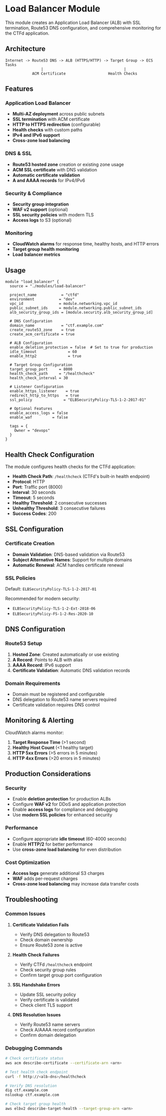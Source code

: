 # Load Balancer Module

This module creates an Application Load Balancer (ALB) with SSL termination, Route53 DNS configuration, and comprehensive monitoring for the CTFd application.

## Architecture

```
Internet -> Route53 DNS -> ALB (HTTPS/HTTP) -> Target Group -> ECS Tasks
                |                                    |
            ACM Certificate                   Health Checks
```

## Features

### Application Load Balancer
- **Multi-AZ deployment** across public subnets
- **SSL termination** with ACM certificate
- **HTTP to HTTPS redirection** (configurable)
- **Health checks** with custom paths
- **IPv4 and IPv6 support**
- **Cross-zone load balancing**

### DNS & SSL
- **Route53 hosted zone** creation or existing zone usage
- **ACM SSL certificate** with DNS validation
- **Automatic certificate validation**
- **A and AAAA records** for IPv4/IPv6

### Security & Compliance
- **Security group integration** 
- **WAF v2 support** (optional)
- **SSL security policies** with modern TLS
- **Access logs** to S3 (optional)

### Monitoring
- **CloudWatch alarms** for response time, healthy hosts, and HTTP errors
- **Target group health monitoring**
- **Load balancer metrics**

## Usage

```hcl
module "load_balancer" {
  source = "./modules/load-balancer"

  project_name           = "ctfd"
  environment           = "dev"
  vpc_id                = module.networking.vpc_id
  public_subnet_ids     = module.networking.public_subnet_ids
  alb_security_group_ids = [module.security.alb_security_group_id]

  # DNS Configuration
  domain_name            = "ctf.example.com"
  create_route53_zone    = true
  create_acm_certificate = true

  # ALB Configuration
  enable_deletion_protection = false  # Set to true for production
  idle_timeout              = 60
  enable_http2              = true

  # Target Group Configuration
  target_group_port     = 8000
  health_check_path     = "/healthcheck"
  health_check_interval = 30

  # Listener Configuration
  enable_https_listener    = true
  redirect_http_to_https   = true
  ssl_policy              = "ELBSecurityPolicy-TLS-1-2-2017-01"

  # Optional Features
  enable_access_logs = false
  enable_waf         = false

  tags = {
    Owner = "devops"
  }
}
```

## Health Check Configuration

The module configures health checks for the CTFd application:

- **Health Check Path**: `/healthcheck` (CTFd's built-in health endpoint)
- **Protocol**: HTTP
- **Port**: Traffic port (8000)
- **Interval**: 30 seconds
- **Timeout**: 5 seconds
- **Healthy Threshold**: 2 consecutive successes
- **Unhealthy Threshold**: 3 consecutive failures
- **Success Codes**: 200

## SSL Configuration

### Certificate Creation
- **Domain Validation**: DNS-based validation via Route53
- **Subject Alternative Names**: Support for multiple domains
- **Automatic Renewal**: ACM handles certificate renewal

### SSL Policies
Default: `ELBSecurityPolicy-TLS-1-2-2017-01`

Recommended for modern security:
- `ELBSecurityPolicy-TLS-1-2-Ext-2018-06`
- `ELBSecurityPolicy-FS-1-2-Res-2020-10`

## DNS Configuration

### Route53 Setup
1. **Hosted Zone**: Created automatically or use existing
2. **A Record**: Points to ALB with alias
3. **AAAA Record**: IPv6 support
4. **Certificate Validation**: Automatic DNS validation records

### Domain Requirements
- Domain must be registered and configurable
- DNS delegation to Route53 name servers required
- Certificate validation requires DNS control

## Monitoring & Alerting

CloudWatch alarms monitor:

1. **Target Response Time** (>1 second)
2. **Healthy Host Count** (<1 healthy target)
3. **HTTP 5xx Errors** (>5 errors in 5 minutes)
4. **HTTP 4xx Errors** (>20 errors in 5 minutes)

## Production Considerations

### Security
- Enable **deletion protection** for production ALBs
- Configure **WAF v2** for DDoS and application protection
- Enable **access logs** for compliance and debugging
- Use **modern SSL policies** for enhanced security

### Performance
- Configure appropriate **idle timeout** (60-4000 seconds)
- Enable **HTTP/2** for better performance
- Use **cross-zone load balancing** for even distribution

### Cost Optimization
- **Access logs** generate additional S3 charges
- **WAF** adds per-request charges
- **Cross-zone load balancing** may increase data transfer costs

## Troubleshooting

### Common Issues

1. **Certificate Validation Fails**
   - Verify DNS delegation to Route53
   - Check domain ownership
   - Ensure Route53 zone is active

2. **Health Check Failures**
   - Verify CTFd `/healthcheck` endpoint
   - Check security group rules
   - Confirm target group port configuration

3. **SSL Handshake Errors**
   - Update SSL security policy
   - Verify certificate is validated
   - Check client TLS support

4. **DNS Resolution Issues**
   - Verify Route53 name servers
   - Check A/AAAA record configuration
   - Confirm domain delegation

### Debugging Commands

```bash
# Check certificate status
aws acm describe-certificate --certificate-arn <arn>

# Test health check endpoint
curl -f http://<alb-dns>/healthcheck

# Verify DNS resolution
dig ctf.example.com
nslookup ctf.example.com

# Check target group health
aws elbv2 describe-target-health --target-group-arn <arn>
```